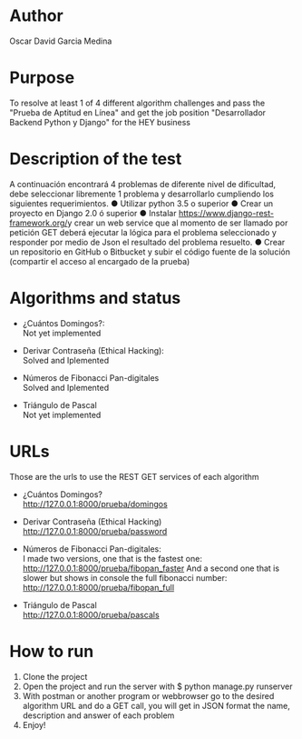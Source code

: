 # Author
Oscar David Garcia Medina

# Purpose
To resolve at least 1 of 4 different algorithm challenges and pass the "Prueba de Aptitud en Línea" and get the job position "Desarrollador Backend Python y Django" for the HEY business

# Description of the test
A continuación encontrará 4 problemas de diferente nivel de dificultad, debe seleccionar
libremente 1 problema y desarrollarlo cumpliendo los siguientes requerimientos.
● Utilizar python 3.5 o superior
● Crear un proyecto en Django 2.0 ó superior
● Instalar ​https://www.django-rest-framework.org/​ y crear un web service que al
momento de ser llamado por petición GET deberá ejecutar la lógica para el problema
seleccionado y responder por medio de Json el resultado del problema resuelto.
● Crear un repositorio en GitHub o Bitbucket y subir el código fuente de la solución
(compartir el acceso al encargado de la prueba)

# Algorithms and status
- ¿Cuántos Domingos?:  
Not yet implemented

- Derivar Contraseña (Ethical Hacking):  
Solved and Iplemented

- Números de Fibonacci Pan-digitales  
Solved and Iplemented

- Triángulo de Pascal  
Not yet implemented

# URLs
Those are the urls to use the REST GET services of each algorithm

- ¿Cuántos Domingos?<br/>
http://127.0.0.1:8000/prueba/domingos

- Derivar Contraseña (Ethical Hacking)<br/>
http://127.0.0.1:8000/prueba/password

- Números de Fibonacci Pan-digitales:  
I made two versions, one that is the fastest one:
http://127.0.0.1:8000/prueba/fibopan_faster
And a second one that is slower but shows in console the full fibonacci number:
http://127.0.0.1:8000/prueba/fibopan_full

- Triángulo de Pascal  
http://127.0.0.1:8000/prueba/pascals

# How to run
1. Clone the project
2. Open the project and run the server with 
    $ python manage.py runserver
3. With postman or another program or webbrowser go to the desired algorithm URL and do a GET call, you will get in JSON format the name, description and answer of each problem
4. Enjoy!